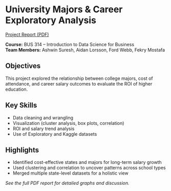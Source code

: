 # University Majors & Career Exploratory Analysis
[Project Report (PDF)](./BUS-314_Final_Project.pdf)

**Course:** BUS 314 – Introduction to Data Science for Business  
**Team Members:** Ashwin Suresh, Aidan Lorsson, Ford Webb, Fekry Mostafa

## Objectives
This project explored the relationship between college majors, cost of attendance, and career salary outcomes to evaluate the ROI of higher education.

## Key Skills
- Data cleaning and wrangling
- Visualization (cluster analysis, box plots, correlation)
- ROI and salary trend analysis
- Use of Exploratory and Kaggle datasets

## Highlights
- Identified cost-effective states and majors for long-term salary growth
- Used clustering and correlation to uncover patterns across school types
- Merged multiple state-level datasets for a holistic view

*See the full PDF report for detailed graphs and discussion.*


